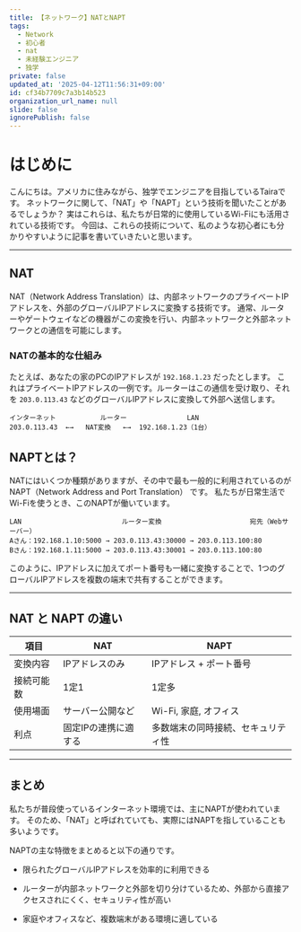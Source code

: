 ```yaml
---
title: 【ネットワーク】NATとNAPT
tags:
  - Network
  - 初心者
  - nat
  - 未経験エンジニア
  - 独学
private: false
updated_at: '2025-04-12T11:56:31+09:00'
id: cf34b7709c7a3b14b523
organization_url_name: null
slide: false
ignorePublish: false
---
```

# はじめに

こんにちは。アメリカに住みながら、独学でエンジニアを目指しているTairaです。
ネットワークに関して、「NAT」や「NAPT」という技術を聞いたことがあるでしょうか？
実はこれらは、私たちが日常的に使用しているWi-Fiにも活用されている技術です。
今回は、これらの技術について、私のような初心者にも分かりやすいように記事を書いていきたいと思います。

---

## NAT
NAT（Network Address Translation）は、内部ネットワークのプライベートIPアドレスを、外部のグローバルIPアドレスに変換する技術です。
通常、ルーターやゲートウェイなどの機器がこの変換を行い、内部ネットワークと外部ネットワークとの通信を可能にします。

### NATの基本的な仕組み
たとえば、あなたの家のPCのIPアドレスが `192.168.1.23` だったとします。
これはプライベートIPアドレスの一例です。ルーターはこの通信を受け取り、それを `203.0.113.43` などのグローバルIPアドレスに変換して外部へ送信します。

```
インターネット           ルーター               LAN
203.0.113.43  ←→   NAT変換   ←→  192.168.1.23（1台）
```


## NAPTとは？

NATにはいくつか種類がありますが、その中で最も一般的に利用されているのが NAPT（Network Address and Port Translation） です。
私たちが日常生活でWi-Fiを使うとき、このNAPTが働いています。

```
LAN                         ルーター変換                      宛先（Webサーバー）
Aさん：192.168.1.10:5000 → 203.0.113.43:30000 → 203.0.113.100:80
Bさん：192.168.1.11:5000 → 203.0.113.43:30001 → 203.0.113.100:80
```
このように、IPアドレスに加えてポート番号も一緒に変換することで、1つのグローバルIPアドレスを複数の端末で共有することができます。

---

## NAT と NAPT の違い

| 項目 | NAT | NAPT |
|--------|-----|------|
| 変換内容 | IPアドレスのみ | IPアドレス + ポート番号 |
| 接続可能数 | 1定1 | 1定多 |
| 使用場面 | サーバー公開など | Wi-Fi, 家庭, オフィス |
| 利点 | 固定IPの連携に適する | 多数端末の同時接続、セキュリティ性 |

---

## まとめ
私たちが普段使っているインターネット環境では、主にNAPTが使われています。
そのため、「NAT」と呼ばれていても、実際にはNAPTを指していることも多いようです。

NAPTの主な特徴をまとめると以下の通りです。

- 限られたグローバルIPアドレスを効率的に利用できる

- ルーターが内部ネットワークと外部を切り分けているため、外部から直接アクセスされにくく、セキュリティ性が高い

- 家庭やオフィスなど、複数端末がある環境に適している


